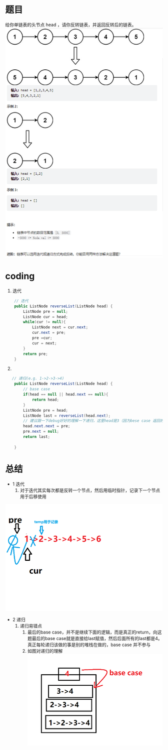 # 题目
给你单链表的头节点 head ，请你反转链表，并返回反转后的链表。
![](../img/2023-01-11-22-46-10.png)

# coding
1. 迭代
```java
    // 迭代
    public ListNode reverseList(ListNode head) {
        ListNode pre = null;
        ListNode cur = head;
        while(cur != null){
            ListNode next = cur.next;
            cur.next = pre;
            pre =cur;
            cur = next;      
        }
        return pre;
    }
```


2. 
```java
   // 递归(e.g. 1->2->3->4)
    public ListNode reverseList(ListNode head) {
        // base case
        if(head == null || head.next == null){
            return head;
        }
        ListNode pre = head;
        ListNode last = reverseList(head.next);
        // 建议跟一下debug好好的理解一下递归，这里head是3（因为bese case 返回的是4之直接赋值给next，然后到下面的栈就是3-->4）
        head.next.next = pre;
        pre.next = null;
        return last;

    }
```
# 总结

- 1 迭代
   1. 对于迭代其实每次都是反转一个节点，然后用临时指针，记录下一个节点用于后移使用

![](../img/2023-01-11-22-56-15.png)
- 2 递归
  1. 递归易错点
     1. 最后的base case，并不是继续下面的逻辑，而是真正的return，向这题最后的base case就是直接给last赋值，然后后面所有的last都是4。真正每轮递归该做的事是别的堆栈在做的，base case 并不参与
     2. 如图对递归的理解
 ![](../img/2023-01-11-22-49-03.png)